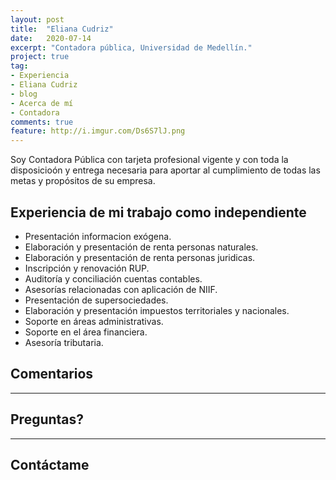 ```yaml
---
layout: post
title:  "Eliana Cudriz"
date:   2020-07-14
excerpt: "Contadora pública, Universidad de Medellín."
project: true
tag:
- Experiencia
- Eliana Cudriz
- blog
- Acerca de mí
- Contadora
comments: true
feature: http://i.imgur.com/Ds6S7lJ.png
---
```


Soy Contadora Pública con tarjeta profesional vigente y con toda la disposicioón y entrega necesaria para aportar al cumplimiento de todas las metas y propósitos de su empresa.

## Experiencia de mi trabajo como independiente
* Presentación informacion exógena.
* Elaboración y presentación de renta personas naturales.
* Elaboración y presentación de renta personas juridicas.
* Inscripción y renovación RUP.
* Auditoría y conciliación cuentas contables.
* Asesorías relacionadas con aplicación de NIIF.
* Presentación de supersociedades.
* Elaboración y presentación impuestos territoriales y nacionales.
* Soporte en áreas administrativas.
* Soporte en el área financiera.
* Asesoría tributaria.


## Comentarios

---

## Preguntas?

---

## Contáctame
